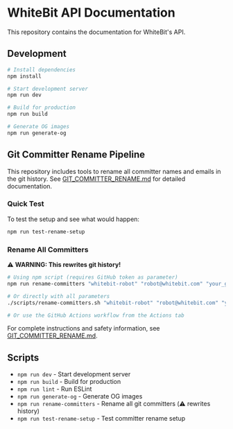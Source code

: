 # WhiteBit API Documentation

This repository contains the documentation for WhiteBit's API.

## Development

```bash
# Install dependencies
npm install

# Start development server
npm run dev

# Build for production
npm run build

# Generate OG images
npm run generate-og
```

## Git Committer Rename Pipeline

This repository includes tools to rename all committer names and emails in the git history. See [GIT_COMMITTER_RENAME.md](./GIT_COMMITTER_RENAME.md) for detailed documentation.

### Quick Test

To test the setup and see what would happen:

```bash
npm run test-rename-setup
```

### Rename All Committers

⚠️ **WARNING: This rewrites git history!**

```bash
# Using npm script (requires GitHub token as parameter)
npm run rename-committers "whitebit-robot" "robot@whitebit.com" "your_github_token"

# Or directly with all parameters
./scripts/rename-committers.sh "whitebit-robot" "robot@whitebit.com" "your_github_token" "whitebit-exchange/api-documentation"

# Or use the GitHub Actions workflow from the Actions tab
```

For complete instructions and safety information, see [GIT_COMMITTER_RENAME.md](./GIT_COMMITTER_RENAME.md).

## Scripts

- `npm run dev` - Start development server
- `npm run build` - Build for production
- `npm run lint` - Run ESLint
- `npm run generate-og` - Generate OG images
- `npm run rename-committers` - Rename all git committers (⚠️ rewrites history)
- `npm run test-rename-setup` - Test committer rename setup